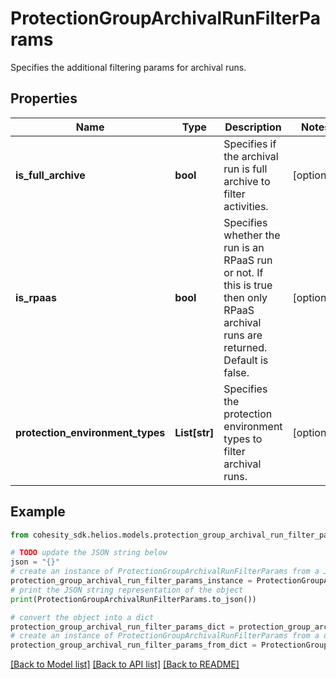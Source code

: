 # ProtectionGroupArchivalRunFilterParams

Specifies the additional filtering params for archival runs.

## Properties

Name | Type | Description | Notes
------------ | ------------- | ------------- | -------------
**is_full_archive** | **bool** | Specifies if the archival run is full archive to filter activities. | [optional] 
**is_rpaas** | **bool** | Specifies whether the run is an RPaaS run or not. If this is true then only RPaaS archival runs are returned. Default is false. | [optional] 
**protection_environment_types** | **List[str]** | Specifies the protection environment types to filter archival runs. | [optional] 

## Example

```python
from cohesity_sdk.helios.models.protection_group_archival_run_filter_params import ProtectionGroupArchivalRunFilterParams

# TODO update the JSON string below
json = "{}"
# create an instance of ProtectionGroupArchivalRunFilterParams from a JSON string
protection_group_archival_run_filter_params_instance = ProtectionGroupArchivalRunFilterParams.from_json(json)
# print the JSON string representation of the object
print(ProtectionGroupArchivalRunFilterParams.to_json())

# convert the object into a dict
protection_group_archival_run_filter_params_dict = protection_group_archival_run_filter_params_instance.to_dict()
# create an instance of ProtectionGroupArchivalRunFilterParams from a dict
protection_group_archival_run_filter_params_from_dict = ProtectionGroupArchivalRunFilterParams.from_dict(protection_group_archival_run_filter_params_dict)
```
[[Back to Model list]](../README.md#documentation-for-models) [[Back to API list]](../README.md#documentation-for-api-endpoints) [[Back to README]](../README.md)


